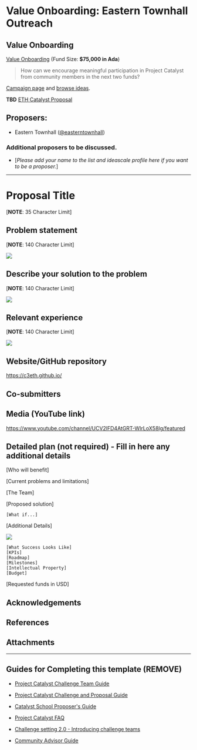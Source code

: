 # Value Onboarding: Eastern Townhall Outreach

## Value Onboarding

[Value Onboarding](https://github.com/C3ETH/c3eth-fund6/blob/main/catalyst-value-onboarding/campaign-brief.md) (Fund Size: **$75,000 in Ada**)

> How can we encourage meaningful participation in Project Catalyst from community members in the next two funds?


[Campaign page](https://cardano.ideascale.com/a/campaign-home/26106) and [browse ideas](https://cardano.ideascale.com/a/ideas/top/campaign-filter/byids/campaigns/26106/stage/unspecified).

**TBD** [ETH Catalyst Proposal]()

## Proposers:

- Eastern Townhall ([@easterntownhall](https://cardano.ideascale.com/a/pmd/3100214-48088?))

### Additional proposers to be discussed.

- [*Please add your name to the list and ideascale profile here if you want to be a proposer.*]

---

# Proposal Title

[**NOTE**: 35 Character Limit]

## Problem statement

[**NOTE**: 140 Character Limit]

![](https://i.imgur.com/LHYBpln.png)

## Describe your solution to the problem

[**NOTE**: 140 Character Limit]

![](https://i.imgur.com/xBjrh1k.png)

## Relevant experience

[**NOTE**: 140 Character Limit]

![](https://i.imgur.com/pkCUM0g.png)

## Website/GitHub repository

https://c3eth.github.io/

## Co-submitters

## Media (YouTube link)

https://www.youtube.com/channel/UCV2lFD4AtGRT-WIrLoX58lg/featured

## Detailed plan (not required) - Fill in here any additional details

[Who will benefit]

[Current problems and limitations]

[The Team]

[Proposed solution]

    [What if...]

[Additional Details]

![](https://i.imgur.com/vkgS32e.png)

    [What Success Looks Like]
    [KPIs]
    [Roadmap]
    [Milestones] 
    [Intellectual Property]
    [Budget]

[Requested funds in USD]

## Acknowledgements

## References

## Attachments

---

## Guides for Completing this template (REMOVE)

- [Project Catalyst Challenge Team Guide](https://docs.google.com/document/d/1GDCKOysG1dd4nUXYcio3PY889doGrbC34PFggu8FI20/)

- [Project Catalyst Challenge and Proposal Guide](https://docs.google.com/document/d/1oE_cnP0gksdAanXV4w5DYaDNp_tbYEvyHhTUG4HYZ3Q/)

- [Catalyst School Proposer's Guide](https://docs.google.com/document/d/12wk6mIPxeGsw2WxqHvkTkjNj_wCIx46AgTNPVX3-38o/)

- [Project Catalyst FAQ](https://docs.google.com/document/d/1qYtV15WXeM_AQYvISzr0a0Qj2IzW3hDvhMBvZZ4w2jE/edit#heading=h.dmu4wfbk1ion)
- [Challenge setting 2.0 - Introducing challenge teams](https://docs.google.com/document/d/1GDCKOysG1dd4nUXYcio3PY889doGrbC34PFggu8FI20/edit?pli=1#heading=h.dxixtumushib)

- [Community Advisor Guide](https://docs.google.com/document/d/13GDOj2vuxZzQttagfgnS3hbnP65xsSsWbf_6TURLI_U/edit#)